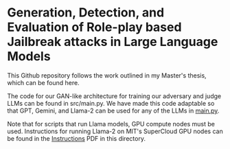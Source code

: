 # Generation, Detection, and Evaluation of Role-play based Jailbreak attacks in Large Language Models

This Github repository follows the work outlined in my Master's thesis, which can be found here.

The code for our GAN-like architecture for training our adversary and judge LLMs can be found in src/main.py. We have made this code adaptable so that GPT, Gemini, and Llama-2 can be used for any of the LLMs in [main.py](https://github.com/zjohhson/jailbreak_proj_thesis/blob/main/src/main.py).

Note that for scripts that run Llama models, GPU compute nodes must be used. Instructions for running Llama-2 on MIT's SuperCloud GPU nodes can be found in the [Instructions](https://github.com/zjohhson/jailbreak_proj_thesis/blob/main/Instructions%20for%20running%20Llama-2%20on%20MIT%20SuperCloud%20(1).pdf) PDF in this directory.
